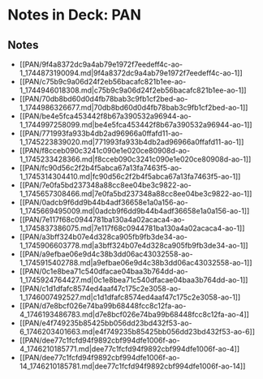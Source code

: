 # Notes in Deck: PAN

## Notes

- [[PAN/9f4a8372dc9a4ab79e1972f7eedeff4c-ao-1_1744873190094.md|9f4a8372dc9a4ab79e1972f7eedeff4c-ao-1]]
- [[PAN/c75b9c9a06d24f2eb56bacafc821b1ee-ao-1_1744946018308.md|c75b9c9a06d24f2eb56bacafc821b1ee-ao-1]]
- [[PAN/70db8bd60d0d4fb78bab3c9fb1cf2bed-ao-1_1744986326677.md|70db8bd60d0d4fb78bab3c9fb1cf2bed-ao-1]]
- [[PAN/be4e5fca453442f8b67a390532a96944-ao-1_1744997258099.md|be4e5fca453442f8b67a390532a96944-ao-1]]
- [[PAN/771993fa933b4db2ad96966a0ffafd11-ao-1_1745223839020.md|771993fa933b4db2ad96966a0ffafd11-ao-1]]
- [[PAN/f8cceb090c3241c090e1e020ce80908d-ao-1_1745233428366.md|f8cceb090c3241c090e1e020ce80908d-ao-1]]
- [[PAN/fc90d56c2f2b4f5abca67a13fa7463f5-ao-1_1745314304410.md|fc90d56c2f2b4f5abca67a13fa7463f5-ao-1]]
- [[PAN/7e0fa5bd237348a88cc8ee04be3c9822-ao-1_1745657308466.md|7e0fa5bd237348a88cc8ee04be3c9822-ao-1]]
- [[PAN/0adcb9f6dd9b44b4adf36658e1a0a156-ao-1_1745669495009.md|0adcb9f6dd9b44b4adf36658e1a0a156-ao-1]]
- [[PAN/7e117f68c0944781ba130a4a02acaca4-ao-1_1745837386075.md|7e117f68c0944781ba130a4a02acaca4-ao-1]]
- [[PAN/a3bff324b07e4d328ca905fb9fb3de34-ao-1_1745906603778.md|a3bff324b07e4d328ca905fb9fb3de34-ao-1]]
- [[PAN/a9efbae06e9d4c38b3dd06ac43032558-ao-1_1745915402788.md|a9efbae06e9d4c38b3dd06ac43032558-ao-1]]
- [[PAN/0c1e8bea71c540dfacae04baa3b764dd-ao-1_1745924764427.md|0c1e8bea71c540dfacae04baa3b764dd-ao-1]]
- [[PAN/c1d1dfafc8574ed4aaf47c175c2e3058-ao-1_1746007492527.md|c1d1dfafc8574ed4aaf47c175c2e3058-ao-1]]
- [[PAN/d7e8bcf026e74ba99b68448fcc8c12fa-ao-4_1746193486783.md|d7e8bcf026e74ba99b68448fcc8c12fa-ao-4]]
- [[PAN/e4f749235b85425bb056dd23bd432f53-ao-6_1746203401663.md|e4f749235b85425bb056dd23bd432f53-ao-6]]
- [[PAN/dee77c1fcfd94f9892cbf994dfe1006f-ao-4_1746210185771.md|dee77c1fcfd94f9892cbf994dfe1006f-ao-4]]
- [[PAN/dee77c1fcfd94f9892cbf994dfe1006f-ao-14_1746210185781.md|dee77c1fcfd94f9892cbf994dfe1006f-ao-14]]